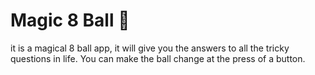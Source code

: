 
# Magic 8 Ball 🎱


it is a magical 8 ball app, it will give you the answers to all the tricky questions in life. You can make the ball change at the press of a button. 

